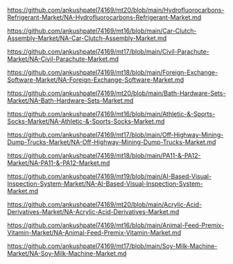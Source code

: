 <p><a href="https://github.com/ankushpatel74169/mt20/blob/main/Hydrofluorocarbons-Refrigerant-Market/NA-Hydrofluorocarbons-Refrigerant-Market.md">https://github.com/ankushpatel74169/mt20/blob/main/Hydrofluorocarbons-Refrigerant-Market/NA-Hydrofluorocarbons-Refrigerant-Market.md</a></p><p><a href="https://github.com/ankushpatel74169/mt16/blob/main/Car-Clutch-Assembly-Market/NA-Car-Clutch-Assembly-Market.md">https://github.com/ankushpatel74169/mt16/blob/main/Car-Clutch-Assembly-Market/NA-Car-Clutch-Assembly-Market.md</a></p><p><a href="https://github.com/ankushpatel74169/mt17/blob/main/Civil-Parachute-Market/NA-Civil-Parachute-Market.md">https://github.com/ankushpatel74169/mt17/blob/main/Civil-Parachute-Market/NA-Civil-Parachute-Market.md</a></p><p><a href="https://github.com/ankushpatel74169/mt18/blob/main/Foreign-Exchange-Software-Market/NA-Foreign-Exchange-Software-Market.md">https://github.com/ankushpatel74169/mt18/blob/main/Foreign-Exchange-Software-Market/NA-Foreign-Exchange-Software-Market.md</a></p><p><a href="https://github.com/ankushpatel74169/mt20/blob/main/Bath-Hardware-Sets-Market/NA-Bath-Hardware-Sets-Market.md">https://github.com/ankushpatel74169/mt20/blob/main/Bath-Hardware-Sets-Market/NA-Bath-Hardware-Sets-Market.md</a></p><p><a href="https://github.com/ankushpatel74169/mt16/blob/main/Athletic-&-Sports-Socks-Market/NA-Athletic-&-Sports-Socks-Market.md">https://github.com/ankushpatel74169/mt16/blob/main/Athletic-&-Sports-Socks-Market/NA-Athletic-&-Sports-Socks-Market.md</a></p><p><a href="https://github.com/ankushpatel74169/mt17/blob/main/Off-Highway-Mining-Dump-Trucks-Market/NA-Off-Highway-Mining-Dump-Trucks-Market.md">https://github.com/ankushpatel74169/mt17/blob/main/Off-Highway-Mining-Dump-Trucks-Market/NA-Off-Highway-Mining-Dump-Trucks-Market.md</a></p><p><a href="https://github.com/ankushpatel74169/mt18/blob/main/PA11-&-PA12-Market/NA-PA11-&-PA12-Market.md">https://github.com/ankushpatel74169/mt18/blob/main/PA11-&-PA12-Market/NA-PA11-&-PA12-Market.md</a></p><p><a href="https://github.com/ankushpatel74169/mt19/blob/main/AI-Based-Visual-Inspection-System-Market/NA-AI-Based-Visual-Inspection-System-Market.md">https://github.com/ankushpatel74169/mt19/blob/main/AI-Based-Visual-Inspection-System-Market/NA-AI-Based-Visual-Inspection-System-Market.md</a></p><p><a href="https://github.com/ankushpatel74169/mt20/blob/main/Acrylic-Acid-Derivatives-Market/NA-Acrylic-Acid-Derivatives-Market.md">https://github.com/ankushpatel74169/mt20/blob/main/Acrylic-Acid-Derivatives-Market/NA-Acrylic-Acid-Derivatives-Market.md</a></p><p><a href="https://github.com/ankushpatel74169/mt16/blob/main/Animal-Feed-Premix-Vitamin-Market/NA-Animal-Feed-Premix-Vitamin-Market.md">https://github.com/ankushpatel74169/mt16/blob/main/Animal-Feed-Premix-Vitamin-Market/NA-Animal-Feed-Premix-Vitamin-Market.md</a></p><p><a href="https://github.com/ankushpatel74169/mt17/blob/main/Soy-Milk-Machine-Market/NA-Soy-Milk-Machine-Market.md">https://github.com/ankushpatel74169/mt17/blob/main/Soy-Milk-Machine-Market/NA-Soy-Milk-Machine-Market.md</a></p>
